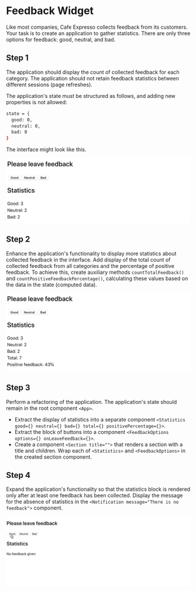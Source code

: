 # Feedback Widget

Like most companies, Cafe Expresso collects feedback from its customers. Your task is to create an application to gather statistics. There are only three options for feedback: good, neutral, and bad.

## Step 1

The application should display the count of collected feedback for each category. The application should not retain feedback statistics between different sessions (page refreshes).

The application's state must be structured as follows, and adding new properties is not allowed:

```bash
state = {
  good: 0,
  neutral: 0,
  bad: 0
}
```

The interface might look like this.

![preview](./mockup/step-1.png)

## Step 2

Enhance the application's functionality to display more statistics about collected feedback in the interface. Add display of the total count of collected feedback from all categories and the percentage of positive feedback. To achieve this, create auxiliary methods `countTotalFeedback()` and `countPositiveFeedbackPercentage()`, calculating these values based on the data in the state (computed data).

![preview](./mockup/step-2.png)

## Step 3

Perform a refactoring of the application. The application's state should remain in the root component `<App>`.

- Extract the display of statistics into a separate component `<Statistics good={} neutral={} bad={} total={} positivePercentage={}>`.
- Extract the block of buttons into a component `<FeedbackOptions options={} onLeaveFeedback={}>`.
- Create a component `<Section title="">` that renders a section with a title and children. Wrap each of `<Statistics>` and `<FeedbackOptions>` in the created section component.

## Step 4

Expand the application's functionality so that the statistics block is rendered only after at least one feedback has been collected. Display the message for the absence of statistics in the `<Notification message="There is no feedback">` component.

![preview](./mockup/preview.gif)

